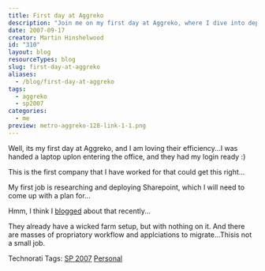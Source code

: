 ```yaml
---
title: First day at Aggreko
description: "Join me on my first day at Aggreko, where I dive into deploying SharePoint and experience their impressive efficiency. Discover my journey and insights!"
date: 2007-09-17
creator: Martin Hinshelwood
id: "310"
layout: blog
resourceTypes: blog
slug: first-day-at-aggreko
aliases:
  - /blog/first-day-at-aggreko
tags:
  - aggreko
  - sp2007
categories:
  - me
preview: metro-aggreko-128-link-1-1.png
---
```


Well, its my first day at Aggreko, and I am loving their efficiency...I was handed a laptop uplon entering the office, and they had my login ready :)

This is the first company that I have worked for that could get this right...

My first job is researching and deploying Sharepoint, which I will need to come up with a plan for...

Hmm, I think I [blogged](http://blog.hinshelwood.com/archive/2007/08/24/Sharepoint-planning.aspx) about that recently...

They already have a wicked farm setup, but with nothing on it. And there are masses of propriatory workflow and applciations to migrate...Thisis not a small job.

Technorati Tags: [SP 2007](http://technorati.com/tags/SP+2007) [Personal](http://technorati.com/tags/Personal)

